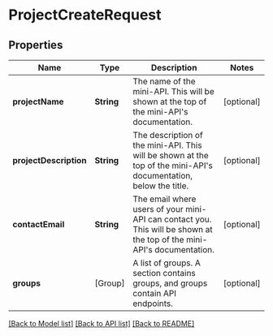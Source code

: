 # ProjectCreateRequest

## Properties
Name | Type | Description | Notes
------------ | ------------- | ------------- | -------------
**projectName** | **String** | The name of the mini-API. This will be shown at the top of the mini-API&#39;s documentation.  | [optional] 
**projectDescription** | **String** | The description of the mini-API. This will be shown at the top of the mini-API&#39;s documentation, below the title.  | [optional] 
**contactEmail** | **String** | The email where users of your mini-API can contact you. This will be shown at the top of the mini-API&#39;s documentation.  | [optional] 
**groups** | [Group] | A list of groups. A section contains groups, and groups contain API endpoints.   | [optional] 

[[Back to Model list]](../README.md#documentation-for-models) [[Back to API list]](../README.md#documentation-for-api-endpoints) [[Back to README]](../README.md)



